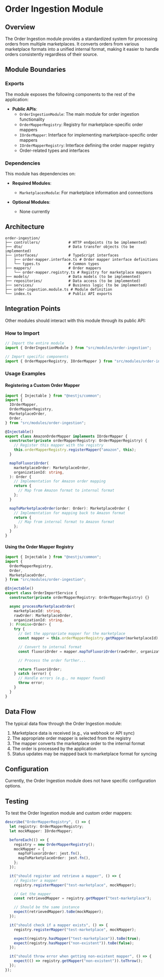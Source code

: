 # Order Ingestion Module

## Overview

The Order Ingestion module provides a standardized system for processing orders from multiple marketplaces. It converts orders from various marketplace formats into a unified internal format, making it easier to handle orders consistently regardless of their source.

## Module Boundaries

### Exports

The module exposes the following components to the rest of the application:

- **Public APIs**:
  - `OrderIngestionModule`: The main module for order ingestion functionality
  - `OrderMapperRegistry`: Registry for marketplace-specific order mappers
  - `IOrderMapper`: Interface for implementing marketplace-specific order mappers
  - `IOrderMapperRegistry`: Interface defining the order mapper registry
  - Order-related types and interfaces

### Dependencies

This module has dependencies on:

- **Required Modules**:

  - `MarketplacesModule`: For marketplace information and connections

- **Optional Modules**:
  - None currently

## Architecture

```
order-ingestion/
├── controllers/             # HTTP endpoints (to be implemented)
├── dto/                     # Data transfer objects (to be implemented)
├── interfaces/              # TypeScript interfaces
│   ├── order-mapper.interface.ts # Order mapper interface definitions
│   └── types.ts             # Common types
├── mappers/                 # Order mappers
│   └── order-mapper.registry.ts # Registry for marketplace mappers
├── models/                  # Data models (to be implemented)
├── repositories/            # Data access (to be implemented)
├── services/                # Business logic (to be implemented)
├── order-ingestion.module.ts # Module definition
└── index.ts                 # Public API exports
```

## Integration Points

Other modules should interact with this module through its public API:

### How to Import

```typescript
// Import the entire module
import { OrderIngestionModule } from "src/modules/order-ingestion";

// Import specific components
import { OrderMapperRegistry, IOrderMapper } from "src/modules/order-ingestion";
```

### Usage Examples

#### Registering a Custom Order Mapper

```typescript
import { Injectable } from "@nestjs/common";
import {
  IOrderMapper,
  OrderMapperRegistry,
  MarketplaceOrder,
  Order,
} from "src/modules/order-ingestion";

@Injectable()
export class AmazonOrderMapper implements IOrderMapper {
  constructor(private orderMapperRegistry: OrderMapperRegistry) {
    // Register this mapper with the registry
    this.orderMapperRegistry.registerMapper("amazon", this);
  }

  mapToFluxoriOrder(
    marketplaceOrder: MarketplaceOrder,
    organizationId: string,
  ): Order {
    // Implementation for Amazon order mapping
    return {
      // Map from Amazon format to internal format
    };
  }

  mapToMarketplaceOrder(order: Order): MarketplaceOrder {
    // Implementation for mapping back to Amazon format
    return {
      // Map from internal format to Amazon format
    };
  }
}
```

#### Using the Order Mapper Registry

```typescript
import { Injectable } from "@nestjs/common";
import {
  OrderMapperRegistry,
  Order,
  MarketplaceOrder,
} from "src/modules/order-ingestion";

@Injectable()
export class OrderImportService {
  constructor(private orderMapperRegistry: OrderMapperRegistry) {}

  async processMarketplaceOrder(
    marketplaceId: string,
    rawOrder: MarketplaceOrder,
    organizationId: string,
  ): Promise<Order> {
    try {
      // Get the appropriate mapper for the marketplace
      const mapper = this.orderMapperRegistry.getMapper(marketplaceId);

      // Convert to internal format
      const fluxoriOrder = mapper.mapToFluxoriOrder(rawOrder, organizationId);

      // Process the order further...

      return fluxoriOrder;
    } catch (error) {
      // Handle errors (e.g., no mapper found)
      throw error;
    }
  }
}
```

## Data Flow

The typical data flow through the Order Ingestion module:

1. Marketplace data is received (e.g., via webhook or API sync)
2. The appropriate order mapper is selected from the registry
3. The mapper converts the marketplace order to the internal format
4. The order is processed by the application
5. Status updates may be mapped back to marketplace format for syncing

## Configuration

Currently, the Order Ingestion module does not have specific configuration options.

## Testing

To test the Order Ingestion module and custom order mappers:

```typescript
describe("OrderMapperRegistry", () => {
  let registry: OrderMapperRegistry;
  let mockMapper: IOrderMapper;

  beforeEach(() => {
    registry = new OrderMapperRegistry();
    mockMapper = {
      mapToFluxoriOrder: jest.fn(),
      mapToMarketplaceOrder: jest.fn(),
    };
  });

  it("should register and retrieve a mapper", () => {
    // Register a mapper
    registry.registerMapper("test-marketplace", mockMapper);

    // Get the mapper
    const retrievedMapper = registry.getMapper("test-marketplace");

    // Should be the same instance
    expect(retrievedMapper).toBe(mockMapper);
  });

  it("should check if a mapper exists", () => {
    registry.registerMapper("test-marketplace", mockMapper);

    expect(registry.hasMapper("test-marketplace")).toBe(true);
    expect(registry.hasMapper("non-existent")).toBe(false);
  });

  it("should throw error when getting non-existent mapper", () => {
    expect(() => registry.getMapper("non-existent")).toThrow();
  });
});
```
